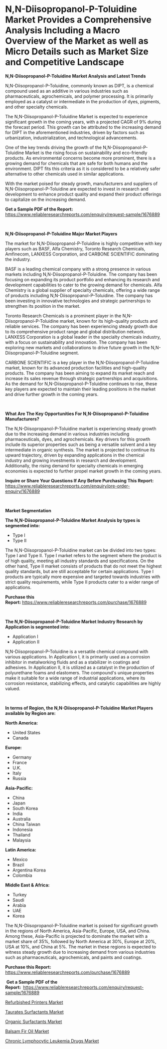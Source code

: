 <p><h1>N,N-Diisopropanol-P-Toluidine Market Provides a Comprehensive Analysis Including a Macro Overview of the Market as well as Micro Details such as Market Size and Competitive Landscape</h1></p><p><strong>N,N-Diisopropanol-P-Toluidine Market Analysis and Latest Trends</strong></p>
<p><p>N,N-Diisopropanol-P-Toluidine, commonly known as DIPT, is a chemical compound used as an additive in various industries such as pharmaceuticals, agrochemicals, and polymer processing. It is primarily employed as a catalyst or intermediate in the production of dyes, pigments, and other specialty chemicals.</p><p>The N,N-Diisopropanol-P-Toluidine Market is expected to experience significant growth in the coming years, with a projected CAGR of 9% during the forecast period. This growth can be attributed to the increasing demand for DIPT in the aforementioned industries, driven by factors such as urbanization, industrialization, and technological advancements.</p><p>One of the key trends driving the growth of the N,N-Diisopropanol-P-Toluidine Market is the rising focus on sustainability and eco-friendly products. As environmental concerns become more prominent, there is a growing demand for chemicals that are safe for both humans and the environment. DIPT fits this criteria as it is considered to be a relatively safer alternative to other chemicals used in similar applications.</p><p>With the market poised for steady growth, manufacturers and suppliers of N,N-Diisopropanol-P-Toluidine are expected to invest in research and development to enhance product quality and expand their product offerings to capitalize on the increasing demand.</p></p>
<p><strong>Get a Sample PDF of the Report:&nbsp;</strong> <a href="https://www.reliableresearchreports.com/enquiry/request-sample/1676889">https://www.reliableresearchreports.com/enquiry/request-sample/1676889</a></p>
<p>&nbsp;</p>
<p><strong>N,N-Diisopropanol-P-Toluidine Major Market Players</strong></p>
<p><p>The market for N,N-Diisopropanol-P-Toluidine is highly competitive with key players such as BASF, Alfa Chemistry, Toronto Research Chemicals, Amfinecom, LANXESS Corporation, and CARBONE SCIENTIFIC dominating the industry. </p><p>BASF is a leading chemical company with a strong presence in various markets including N,N-Diisopropanol-P-Toluidine. The company has been focusing on expanding its product portfolio and enhancing its research and development capabilities to cater to the growing demand for chemicals. Alfa Chemistry is a global supplier of specialty chemicals, offering a wide range of products including N,N-Diisopropanol-P-Toluidine. The company has been investing in innovative technologies and strategic partnerships to strengthen its position in the market.</p><p>Toronto Research Chemicals is a prominent player in the N,N-Diisopropanol-P-Toluidine market, known for its high-quality products and reliable services. The company has been experiencing steady growth due to its comprehensive product range and global distribution network. LANXESS Corporation is a global leader in the specialty chemicals industry, with a focus on sustainability and innovation. The company has been exploring new markets and collaborations to drive future growth in the N,N-Diisopropanol-P-Toluidine segment.</p><p>CARBONE SCIENTIFIC is a key player in the N,N-Diisopropanol-P-Toluidine market, known for its advanced production facilities and high-quality products. The company has been aiming to expand its market reach and increase its sales revenue through strategic partnerships and acquisitions. As the demand for N,N-Diisopropanol-P-Toluidine continues to rise, these key players are expected to maintain their leading positions in the market and drive further growth in the coming years.</p></p>
<p>&nbsp;</p>
<p><strong>What Are The Key Opportunities For N,N-Diisopropanol-P-Toluidine Manufacturers?</strong></p>
<p><p>The N,N-Diisopropanol-P-Toluidine market is experiencing steady growth due to the increasing demand in various industries including pharmaceuticals, dyes, and agrochemicals. Key drivers for this growth include its superior properties such as being a versatile solvent and a key intermediate in organic synthesis. The market is projected to continue its upward trajectory, driven by expanding applications in the chemical industry and growing investments in research and development. Additionally, the rising demand for specialty chemicals in emerging economies is expected to further propel market growth in the coming years.</p></p>
<p><strong>Inquire or Share Your Questions If Any Before Purchasing This Report:</strong> <a href="https://www.reliableresearchreports.com/enquiry/pre-order-enquiry/1676889">https://www.reliableresearchreports.com/enquiry/pre-order-enquiry/1676889</a></p>
<p>&nbsp;</p>
<p><strong>Market Segmentation</strong></p>
<p><strong>The N,N-Diisopropanol-P-Toluidine Market Analysis by types is segmented into:</strong></p>
<p><ul><li>Type I</li><li>Type II</li></ul></p>
<p><p>The N,N-Diisopropanol-P-Toluidine market can be divided into two types: Type I and Type II. Type I market refers to the segment where the product is of high quality, meeting all industry standards and specifications. On the other hand, Type II market consists of products that do not meet the highest quality standards, but are still acceptable for certain applications. Type I products are typically more expensive and targeted towards industries with strict quality requirements, while Type II products cater to a wider range of applications.</p></p>
<p><strong>Purchase this Report:&nbsp;</strong><a href="https://www.reliableresearchreports.com/purchase/1676889">https://www.reliableresearchreports.com/purchase/1676889</a></p>
<p>&nbsp;</p>
<p><strong>The N,N-Diisopropanol-P-Toluidine Market Industry Research by Application is segmented into:</strong></p>
<p><ul><li>Application I</li><li>Application II</li></ul></p>
<p><p>N,N-Diisopropanol-P-Toluidine is a versatile chemical compound with various applications. In Application I, it is primarily used as a corrosion inhibitor in metalworking fluids and as a stabilizer in coatings and adhesives. In Application II, it is utilized as a catalyst in the production of polyurethane foams and elastomers. The compound's unique properties make it suitable for a wide range of industrial applications, where its corrosion resistance, stabilizing effects, and catalytic capabilities are highly valued.</p></p>
<p>&nbsp;</p>
<p><strong>In terms of Region, the N,N-Diisopropanol-P-Toluidine Market Players available by Region are:</strong></p>
<p>
    <p> <strong> North America: </strong>
        <ul>
            <li>United States</li>
            <li>Canada</li>
        </ul>
        </p> 
    <p> <strong> Europe: </strong>
        <ul>
            <li>Germany</li>
            <li>France</li>
            <li>U.K.</li>
            <li>Italy</li>
            <li>Russia</li>
        </ul>
        </p> 
    <p> <strong> Asia-Pacific: </strong>
        <ul>
            <li>China</li>
            <li>Japan</li>
            <li>South Korea</li>
            <li>India</li>
            <li>Australia</li>
            <li>China Taiwan</li>
            <li>Indonesia</li>
            <li>Thailand</li>
            <li>Malaysia</li>
        </ul>
        </p> 
    <p> <strong> Latin America: </strong>
        <ul>
            <li>Mexico</li>
            <li>Brazil</li>
            <li>Argentina Korea</li>
            <li>Colombia</li>
        </ul>
        </p> 
    <p> <strong> Middle East & Africa: </strong>
        <ul>
            <li>Turkey</li>
            <li>Saudi</li>
            <li>Arabia</li>
            <li>UAE</li>
            <li>Korea</li>
        </ul>
    </p>
    </p>
<p><p>The N,N-Diisopropanol-P-Toluidine market is poised for significant growth in the regions of North America, Asia-Pacific, Europe, USA, and China. Among these, Asia-Pacific is projected to dominate the market with a market share of 35%, followed by North America at 30%, Europe at 20%, USA at 10%, and China at 5%. The market in these regions is expected to witness steady growth due to increasing demand from various industries such as pharmaceuticals, agrochemicals, and paints and coatings.</p></p>
<p><strong>Purchase this Report: </strong><a href="https://www.reliableresearchreports.com/purchase/1676889">https://www.reliableresearchreports.com/purchase/1676889</a></p>
<p>&nbsp;<strong>Get a Sample PDF of the Report:&nbsp;&nbsp;</strong><a href="https://www.reliableresearchreports.com/enquiry/request-sample/1676889">https://www.reliableresearchreports.com/enquiry/request-sample/1676889</a></p>
<p><strong></strong></p>
<p><p><a href="https://medium.com/@williefields7566/refurbished-printers-market-size-cagr-trends-2024-2030-d10e75469adb">Refurbished Printers Market</a></p><p><a href="https://medium.com/@williefields7566/decoding-taurates-surfactants-market-metrics-market-share-trends-and-growth-patterns-0ef5cc3ff72a">Taurates Surfactants Market</a></p><p><a href="https://medium.com/@williefields7566/organic-surfactants-market-analysis-and-sze-forecasted-for-period-from-2024-to-2031-7de37f766745">Organic Surfactants Market</a></p><p><a href="https://medium.com/@williefields7566/balsam-fir-oil-market-insights-into-market-cagr-market-trends-and-growth-strategies-f15794ba6f94">Balsam Fir Oil Market</a></p><p><a href="https://medium.com/@williefields7566/chronic-lymphocytic-leukemia-drugs-market-analysis-its-cagr-market-segmentation-and-global-708d720f3fd2">Chronic Lymphocytic Leukemia Drugs Market</a></p></p>
